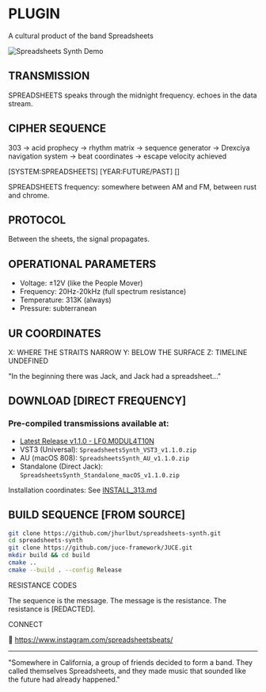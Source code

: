 # PLUGIN
A cultural product of the band Spreadsheets

![Spreadsheets Synth Demo](spreadsheets_synth_demo.gif)

## TRANSMISSION

SPREADSHEETS speaks through the midnight frequency. echoes in the data stream.

## CIPHER SEQUENCE

303 → acid prophecy → rhythm matrix → sequence generator → Drexciya navigation system → beat coordinates → escape velocity achieved

[SYSTEM:SPREADSHEETS]
[YEAR:FUTURE/PAST]
[]

SPREADSHEETS frequency: somewhere between AM and FM, between rust and chrome.

## PROTOCOL
Between the sheets, the signal propagates.

## OPERATIONAL PARAMETERS

- Voltage: ±12V (like the People Mover)
- Frequency: 20Hz-20kHz (full spectrum resistance)
- Temperature: 313K (always)
- Pressure: subterranean

## UR COORDINATES

X: WHERE THE STRAITS NARROW
Y: BELOW THE SURFACE
Z: TIMELINE UNDEFINED

"In the beginning there was Jack, and Jack had a spreadsheet..."

## DOWNLOAD [DIRECT FREQUENCY]

### Pre-compiled transmissions available at:
- [Latest Release v1.1.0 - LF0.M0DUL4T10N](https://github.com/jhurlbut/spreadsheets-synth/releases/tag/v1.1.0)
- VST3 (Universal): `SpreadsheetsSynth_VST3_v1.1.0.zip`
- AU (macOS 808): `SpreadsheetsSynth_AU_v1.1.0.zip`
- Standalone (Direct Jack): `SpreadsheetsSynth_Standalone_macOS_v1.1.0.zip`

Installation coordinates: See [INSTALL_313.md](INSTALL_313.md)

## BUILD SEQUENCE [FROM SOURCE]

```bash
git clone https://github.com/jhurlbut/spreadsheets-synth.git
cd spreadsheets-synth
git clone https://github.com/juce-framework/JUCE.git
mkdir build && cd build
cmake ..
cmake --build . --config Release
```

RESISTANCE CODES

The sequence is the message.
The message is the resistance.
The resistance is [REDACTED].

CONNECT

📡 https://www.instagram.com/spreadsheetsbeats/

---
"Somewhere in California, a group of friends decided to form a band. They called themselves Spreadsheets, and they made music that sounded like the future had already happened."